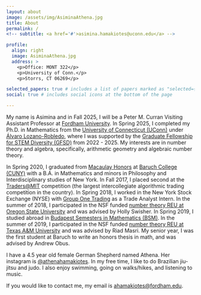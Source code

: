 ```yaml
---
layout: about
image: /assets/img/AsiminaAthena.jpg
title: About
permalink: /
<!-- subtitle: <a href='#'>asimina.hamakiotes@uconn.edu</a> -->

profile:
  align: right
  image: AsiminaAthena.jpg
  address: >
    <p>Office: MONT 322</p>
    <p>University of Conn.</p>
    <p>Storrs, CT 06269</p>

selected_papers: true # includes a list of papers marked as "selected={true}"
social: true # includes social icons at the bottom of the page

---
```


<!-- My name is Asimina and I am a fifth year mathematics PhD student at the [University of Connecticut](https://uconn.edu/). I am supported by the [Graduate Fellowship for STEM Diversity (GFSD)](https://stemfellowships.org/). My interests are in number theory and algebra, specifically, arithmetic geometry and algebraic number theory. My advisor is [Álvaro Lozano-Robledo](https://alozano.clas.uconn.edu/). -->

<!-- **I am on the 2024-2025 academic job market!** -->

My name is Asimina and in Fall 2025, I will be a Peter M. Curran Visiting Assistant Professor at [Fordham University](https://www.fordham.edu/). In Spring 2025, I completed my Ph.D. in Mathematics from the [University of Connecticut (UConn)](https://uconn.edu/) under [Álvaro Lozano-Robledo](https://alozano.clas.uconn.edu/), where I was supported by the [Graduate Fellowship for STEM Diversity (GFSD)](https://stemfellowships.org/) from 2022 - 2025. My interests are in number theory and algebra, specifically, arithmetic geometry and algebraic number theory. 

<!-- My name is Asimina and in Fall 2025, I will be a Peter M. Curran Visiting Assistant Professor at [Fordham University](https://www.fordham.edu/). My interests are in number theory and algebra, specifically, arithmetic geometry and algebraic number theory. My post-doctoral mentor is [A. Raghuram](https://sites.google.com/site/math4raghuram/home?authuser=0). 

In Spring 2025, I completed my Ph.D. in Mathematics from the [University of Connecticut (UConn)](https://uconn.edu/) under [Álvaro Lozano-Robledo](https://alozano.clas.uconn.edu/). I also obtained an M.S. in Mathematics from UConn in 2022. I was supported by the [Graduate Fellowship for STEM Diversity (GFSD)](https://stemfellowships.org/) from 2022 - 2025. -->

In Spring 2020, I graduated from [Macaulay Honors](https://macaulay.cuny.edu/) at [Baruch College (CUNY)](https://www.baruch.cuny.edu/) with a B.A. in Mathematics and minors in Philosophy and Interdisciplinary studies of New York. In Fall 2017, I placed second at the [Traders@MIT](https://traders.mit.edu/#about) competition (the largest intercollegiate algorithmic trading competition in the country). In Spring 2018, I worked in the New York Stock Exchange (NYSE) with [Group One Trading](https://group1.com/) as a Trade Analyst Intern. In the summer of 2018, I participated in the NSF funded [number theory REU at Oregon State University](http://sites.science.oregonstate.edu/math_reu/index.html) and was advised by Holly Swisher. In Spring 2019, I studied abroad in [Budapest Semesters in Mathematics (BSM)](https://www.budapestsemesters.com/). In the summer of 2019, I participated in the NSF funded [number theory REU at Texas A&M University](https://www.math.tamu.edu/undergraduate/research/REU/) and was advised by Riad Masri. My senior year, I was the first student at Baruch to write an honors thesis in math, and was advised by Andrew Obus. 

I have a 4.5 year old female German Shepherd named Athena. Her instagram is [@athenahamakiotes](https://www.instagram.com/athenahamakiotes/). In my free time, I like to do Brazilian jiu-jitsu and judo. I also enjoy swimming, going on walks/hikes, and listening to music. 

If you would like to contact me, my email is [ahamakiotes@fordham.edu](mailto:ahamakiotes@fordham.edu).

<!-- Write your biography here. Tell the world about yourself. Link to your favorite [subreddit](http://reddit.com). You can put a picture in, too. The code is already in, just name your picture `prof_pic.jpg` and put it in the `img/` folder.

Put your address / P.O. box / other info right below your picture. You can also disable any of these elements by editing `profile` property of the YAML header of your `_pages/about.md`. Edit `_bibliography/papers.bib` and Jekyll will render your [publications page](/al-folio/publications/) automatically.

Link to your social media connections, too. This theme is set up to use [Font Awesome icons](http://fortawesome.github.io/Font-Awesome/) and [Academicons](https://jpswalsh.github.io/academicons/), like the ones below. Add your Facebook, Twitter, LinkedIn, Google Scholar, or just disable all of them. -->
